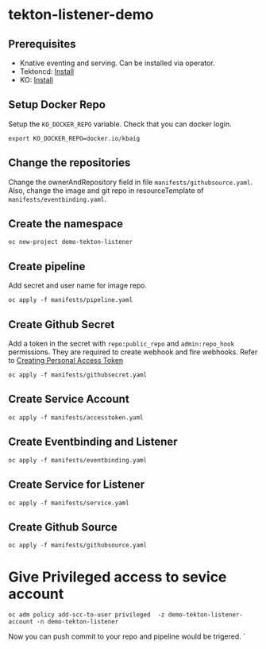 # tekton-listener-demo

## Prerequisites
- Knative eventing and serving. Can be installed via operator.
- Tektoncd: [Install](https://github.com/tektoncd/pipeline/blob/master/docs/install.md#installing-tekton-pipelines-on-openshiftminishift)
- KO: [Install](https://github.com/google/ko#installation)


## Setup Docker Repo
Setup the `KO_DOCKER_REPO` variable. Check that you can docker login.

`
export KO_DOCKER_REPO=docker.io/kbaig
`



## Change the repositories
Change the ownerAndRepository field in file `manifests/githubsource.yaml`. 
Also, change the image and git repo in resourceTemplate of  `manifests/eventbinding.yaml`.

## Create the namespace

`
oc new-project demo-tekton-listener
`

## Create pipeline
Add secret and user name for image repo.

`
oc apply -f manifests/pipeline.yaml
`

## Create Github Secret

Add a token in the secret with `repo:public_repo` and `admin:repo_hook` permissions. They are required to create webhook and fire webhooks.
Refer to [Creating Personal Access Token](https://help.github.com/en/articles/creating-a-personal-access-token-for-the-command-line#creating-a-token)

`
oc apply -f manifests/githubsecret.yaml
`

## Create Service Account

`
oc apply -f manifests/accesstoken.yaml
`

## Create Eventbinding and Listener

`
oc apply -f manifests/eventbinding.yaml
`

## Create Service for Listener

`
oc apply -f manifests/service.yaml
`

## Create Github Source

`
oc apply -f manifests/githubsource.yaml
`

# Give Privileged access to sevice account

`
oc adm policy add-scc-to-user privileged  -z demo-tekton-listener-account -n demo-tekton-listener
`



Now you can push commit to your repo and pipeline would be trigered.
`
